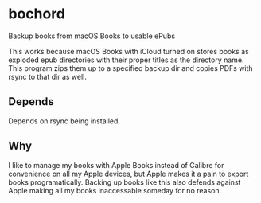 # bochord
Backup books from macOS Books to usable ePubs

This works because macOS Books with iCloud turned on stores books as 
exploded epub directories with their proper titles as the directory name. 
This program zips them up to a specified backup dir and copies PDFs with 
rsync to that dir as well.

## Depends
Depends on rsync being installed.

## Why
I like to manage my books with Apple Books instead of Calibre for 
convenience on all my Apple devices, but Apple makes it a pain to export 
books programatically. Backing up books like this also defends against Apple 
making all my books inaccessable someday for no reason.
